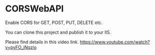 # CORSWebAPI
Enable CORS for GET, POST, PUT, DELETE etc.

You can clone this project and publish it to your IIS.

Please find details in this video link.
https://www.youtube.com/watch?v=pyFO_iNqzio 

